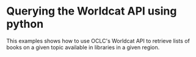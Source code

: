 # Querying the Worldcat API using python

This examples shows how to use OCLC's Worldcat API to retrieve
lists of books on a given topic available in libraries in a given
region.